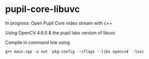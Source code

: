 # pupil-core-libuvc
In progress: Open Pupil Core video stream with c++

Using OpenCV 4.6.0 & the pupil labs version of libuvc

Compile in command line using 
```
g++ main.cpp -o out `pkg-config --cflags --libs opencv4` -luvc 
```
